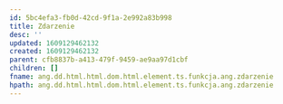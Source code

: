 ```yaml
---
id: 5bc4efa3-fb0d-42cd-9f1a-2e992a83b998
title: Zdarzenie
desc: ''
updated: 1609129462132
created: 1609129462132
parent: cfb8837b-a413-479f-9459-ae9aa97d1cbf
children: []
fname: ang.dd.html.html.dom.html.element.ts.funkcja.ang.zdarzenie
hpath: ang.dd.html.html.dom.html.element.ts.funkcja.ang.zdarzenie
---
```



